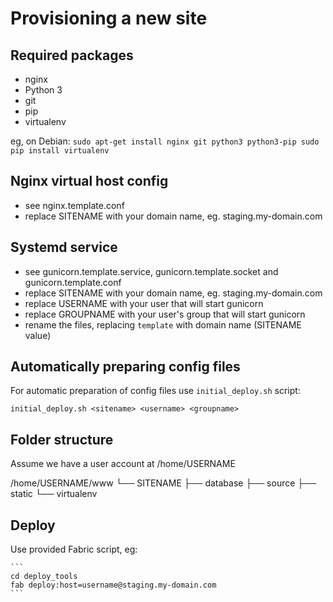 Provisioning a new site
=======================

## Required packages

* nginx
* Python 3
* git
* pip
* virtualenv

eg, on Debian:
    ```
    sudo apt-get install nginx git python3 python3-pip
    sudo pip install virtualenv
    ```

## Nginx virtual host config

* see nginx.template.conf
* replace SITENAME with your domain name, eg. staging.my-domain.com

## Systemd service

* see gunicorn.template.service, gunicorn.template.socket
  and gunicorn.template.conf
* replace SITENAME with your domain name, eg. staging.my-domain.com
* replace USERNAME with your user that will start gunicorn
* replace GROUPNAME with your user's group that will start gunicorn
* rename the files, replacing `template` with domain name (SITENAME value)

## Automatically preparing config files

For automatic preparation of config files use `initial_deploy.sh` script:

```
initial_deploy.sh <sitename> <username> <groupname>
```

## Folder structure

Assume we have a user account at /home/USERNAME

/home/USERNAME/www
└── SITENAME
    ├── database
    ├── source
    ├── static
    └── virtualenv

## Deploy

Use provided Fabric script, eg:

    ```
    cd deploy_tools
    fab deploy:host=username@staging.my-domain.com
    ```

